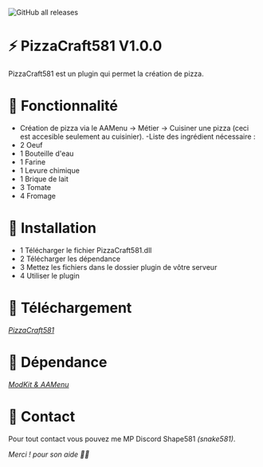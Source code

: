 ![GitHub all releases](https://img.shields.io/github/downloads/Shape581/PizzaCraft581/total)

# ⚡ PizzaCraft581 V1.0.0

PizzaCraft581 est un plugin qui permet la création de pizza.

# 🔧 Fonctionnalité

- Création de pizza via le AAMenu -> Métier -> Cuisiner une pizza (ceci est accesible seulement au cuisinier).
-Liste des ingrédient nécessaire :
 - 2 Oeuf
 - 1 Bouteille d'eau
 - 1 Farine
 - 1 Levure chimique 
 - 1 Brique de lait
 - 3 Tomate
 - 4 Fromage

# 🔌  Installation

- 1 Télécharger le fichier PizzaCraft581.dll
- 2 Télécharger les dépendance
- 3 Mettez les fichiers dans le dossier plugin de vôtre serveur
- 4 Utiliser le plugin

# 🧩  Téléchargement

*[PizzaCraft581](https://github.com/Shape581/Fuel581/tree/V1.1.0)*

# 📗  Dépendance

*[ModKit & AAMenu](https://github.com/Shape581/PizzaCraft581)*

# 📮  Contact

Pour tout contact vous pouvez me MP Discord Shape581 *(snake581)*.

*Merci !</Louan> pour son aide 👌🏻*
